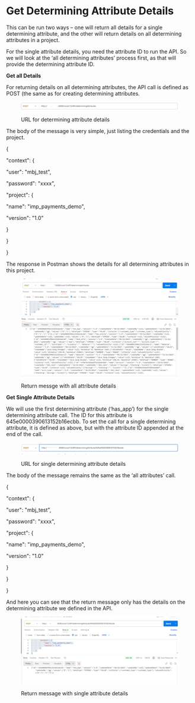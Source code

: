 # Get Determining Attribute Details

This can be run two ways – one will return all details for a single determining attribute, and the other will return details on all determining attributes in a project.

For the single attribute details, you need the attribute ID to run the API.  So we will look at the ‘all determining attributes’ process first, as that will provide the determining attribute ID.

&#x20;

**Get all Details**

&#x20;

For returning details on all determining attributes, the API call is defined as POST (the same as for creating determining attributes.

&#x20;

<figure><img src="../../../../../.gitbook/assets/image (13).png" alt=""><figcaption><p>URL for determining attribute details</p></figcaption></figure>

&#x20;

The body of the message is very simple, just listing the credentials and the project.

&#x20;

{

&#x20;   "context": {

&#x20;       "user": "mbj\_test",

&#x20;       "password": "xxxx",

&#x20;       "project": {

&#x20;           "name": "imp\_payments\_demo",

&#x20;           "version": "1.0"

&#x20;       }

&#x20;   }

}

&#x20;

The response in Postman shows the details for all determining attributes in this project.

&#x20;

<figure><img src="../../../../../.gitbook/assets/image (14).png" alt=""><figcaption><p>Return messge with all attribute details</p></figcaption></figure>

&#x20;

**Get Single Attribute Details**

&#x20;

We will use the first determining attribute (‘has\_app’) for the single determining attribute call.  The ID for this attribute is 645e0000390613152b16ecbb.  To set the call for a single determining attribute, it is defined as above, but with the attribute ID appended at the end of the call.

&#x20;

<figure><img src="../../../../../.gitbook/assets/image (15).png" alt=""><figcaption><p>URL for single determining attribute details</p></figcaption></figure>

&#x20;

The body of the message remains the same as the ‘all attributes’ call.

&#x20;

{

&#x20;   "context": {

&#x20;       "user": "mbj\_test",

&#x20;       "password": "xxxx",

&#x20;       "project": {

&#x20;           "name": "imp\_payments\_demo",

&#x20;           "version": "1.0"

&#x20;       }

&#x20;   }

}

&#x20;

And here you can see that the return message only has the details on the determining attribute we defined in the API.

&#x20;&#x20;

<figure><img src="../../../../../.gitbook/assets/image (16).png" alt=""><figcaption><p>Return message with single attribute details</p></figcaption></figure>
